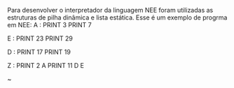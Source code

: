 Para desenvolver o interpretador da linguagem NEE foram utilizadas as estruturas de pilha dinâmica e lista estática. 
Esse é um exemplo de progrma em NEE: 
A :
    PRINT 3
    PRINT 7

E :
    PRINT 23
    PRINT 29

D :
    PRINT 17
    PRINT 19

Z :
    PRINT 2
    A
    PRINT 11
    D
    E

~

